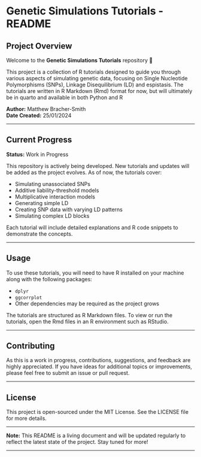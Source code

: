 # Genetic Simulations Tutorials - README

## Project Overview

Welcome to the **Genetic Simulations Tutorials** repository :wave:

This project is a collection of R tutorials designed to guide you through various aspects of simulating genetic data, focusing on Single Nucleotide Polymorphisms (SNPs), Linkage Disequilibrium (LD) and espistasis. The tutorials are written in R Markdown (Rmd) format for now, but will ultimately be in quarto and available in both Python and R

**Author:** Matthew Bracher-Smith  
**Date Created:** 25/01/2024

---

## Current Progress

**Status:** Work in Progress

This repository is actively being developed. New tutorials and updates will be added as the project evolves. As of now, the tutorials cover:

- Simulating unassociated SNPs
- Additive liability-threshold models
- Multiplicative interaction models
- Generating simple LD
- Creating SNP data with varying LD patterns
- Simulating complex LD blocks

Each tutorial will include detailed explanations and R code snippets to demonstrate the concepts.

---

## Usage

To use these tutorials, you will need to have R installed on your machine along with the following packages:

- `dplyr`
- `ggcorrplot`
- Other dependencies may be required as the project grows

The tutorials are structured as R Markdown files. To view or run the tutorials, open the Rmd files in an R environment such as RStudio.

---

## Contributing

As this is a work in progress, contributions, suggestions, and feedback are highly appreciated. If you have ideas for additional topics or improvements, please feel free to submit an issue or pull request.

---

## License

This project is open-sourced under the MIT License. See the LICENSE file for more details.

---

**Note:** This README is a living document and will be updated regularly to reflect the latest state of the project. Stay tuned for more!

---
